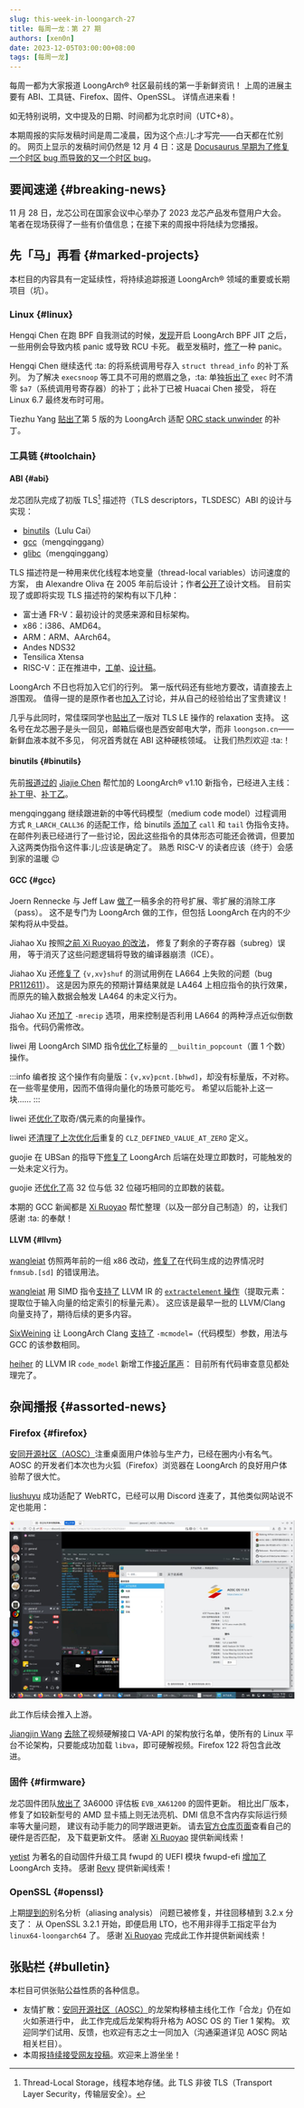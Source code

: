 ```yaml
---
slug: this-week-in-loongarch-27
title: 每周一龙：第 27 期
authors: [xen0n]
date: 2023-12-05T03:00:00+08:00
tags: [每周一龙]
---
```


每周一都为大家报道 LoongArch&reg; 社区最前线的第一手新鲜资讯！
上周的进展主要有 ABI、工具链、Firefox、固件、OpenSSL。
详情点进来看！

<!-- truncate -->

如无特别说明，文中提及的日期、时间都为北京时间（UTC+8）。

本期周报的实际发稿时间是周二凌晨，因为这个点:儿:才写完——白天都在忙别的。
网页上显示的发稿时间仍然是 12 月 4 日：这是 [Docusaurus 早期为了修复一个时区 bug 而导致的又一个时区 bug](https://github.com/facebook/docusaurus/issues/4881)。

## 要闻速递 {#breaking-news}

11 月 28 日，龙芯公司在国家会议中心举办了 2023 龙芯产品发布暨用户大会。
笔者在现场获得了一些有价值信息；在接下来的周报中将陆续为您播报。

## 先「马」再看 {#marked-projects}

本栏目的内容具有一定延续性，将持续追踪报道 LoongArch&reg; 领域的重要或长期项目（坑）。

### Linux {#linux}

Hengqi Chen 在跑 BPF 自我测试的时候，[发现](https://lore.kernel.org/loongarch/CAEyhmHT6UOryPZi7eEfw01Y_CjAqxy8NM6eKkdvdojJqB9P7eQ@mail.gmail.com/)开启
LoongArch BPF JIT 之后，一些用例会导致内核 panic 或导致 RCU 卡死。
截至发稿时，[修了](https://lore.kernel.org/loongarch/20231204141938.7230-1-hengqi.chen@gmail.com/)一种 panic。

Hengqi Chen 继续迭代 :ta: 的将系统调用号存入 `struct thread_info` 的补丁系列。
为了解决 `execsnoop` 等工具不可用的燃眉之急，:ta: 单独[拆出了](https://lore.kernel.org/loongarch/20231204053745.3153-1-hengqi.chen@gmail.com/)
`exec` 时不清零 `$a7`（系统调用号寄存器）的补丁；此补丁已被 Huacai Chen 接受，
将在 Linux 6.7 最终发布时可用。

Tiezhu Yang [贴出了](https://lore.kernel.org/loongarch/20231129130701.27744-1-yangtiezhu@loongson.cn/)第 5 版的为
LoongArch 适配 [ORC stack unwinder](https://lwn.net/Articles/728339/) 的补丁。

### 工具链 {#toolchain}

#### ABI {#abi}

龙芯团队完成了初版 TLS[^tls] 描述符（TLS descriptors，TLSDESC）ABI 的设计与实现：

[^tls]: Thread-Local Storage，线程本地存储。此 TLS 非彼 TLS（Transport Layer Security，传输层安全）。

* [binutils](https://sourceware.org/pipermail/binutils/2023-December/130916.html)（Lulu Cai）
* [gcc](https://gcc.gnu.org/pipermail/gcc-patches/2023-December/638907.html)（mengqinggang）
* [glibc](https://sourceware.org/pipermail/libc-alpha/2023-December/153052.html)（mengqinggang）

TLS 描述符是一种用来优化线程本地变量（thread-local variables）访问速度的方案，
由 Alexandre Oliva 在 2005 年前后设计；作者[公开了](https://www.fsfla.org/~lxoliva/writeups/TLS/RFC-TLSDESC-x86.txt)设计文档。
目前实现了或即将实现 TLS 描述符的架构有以下几种：

* 富士通 FR-V：最初设计的灵感来源和目标架构。
* x86：i386、AMD64。
* ARM：ARM、AArch64。
* Andes NDS32
* Tensilica Xtensa
* RISC-V：正在推进中，[工单](https://github.com/riscv-non-isa/riscv-elf-psabi-doc/issues/94)、[设计稿](https://github.com/riscv-non-isa/riscv-elf-psabi-doc/pull/373)。

LoongArch 不日也将加入它们的行列。
第一版代码还有些地方要改，请直接去上游围观。
值得一提的是原作者也[加入了](https://sourceware.org/pipermail/binutils/2023-December/130932.html)讨论，并从自己的经验给出了宝贵建议！

几乎与此同时，常佳琛同学也[贴出了](https://sourceware.org/pipermail/binutils/2023-December/130921.html)一版对
TLS LE 操作的 relaxation 支持。
这名号在龙芯圈子是头一回见，邮箱后缀也是西安邮电大学，而非 `loongson.cn`——新鲜血液本就不多见，
何况首秀就在 ABI 这种硬核领域。
让我们热烈欢迎 :ta:！

#### binutils {#binutils}

先前[报道过的](../2023-10-30-this-week-in-loongarch-22.md#binutils)
[Jiajie Chen](https://github.com/jiegec)
帮忙加的 LoongArch&reg; v1.10 新指令，已经进入主线：[补丁甲](https://sourceware.org/git/?p=binutils-gdb.git;a=commit;h=cd51849c90e8fd13779bec69f5d4c7aadf03a532)、[补丁乙](https://sourceware.org/git/?p=binutils-gdb.git;a=commit;h=9ff4752d0f6d46ca0f7d275ea07e05790ac8dd1d)。

mengqinggang 继续跟进新的中等代码模型（medium code model）过程调用方式 `R_LARCH_CALL36`
的适配工作，给 binutils [添加了](https://sourceware.org/pipermail/binutils/2023-December/130906.html)
`call` 和 `tail` 伪指令支持。
在邮件列表已经进行了一些讨论，因此这些指令的具体形态可能还会微调，但要加入这两类伪指令这件事:儿:应该是确定了。
熟悉 RISC-V 的读者应该（终于）会感到家的温暖 :wink:

#### GCC {#gcc}

Joern Rennecke 与 Jeff Law [做了](https://gcc.gnu.org/pipermail/gcc-patches/2023-November/638380.html)一稿多余的符号扩展、零扩展的消除工序（pass）。
这不是专门为 LoongArch 做的工作，但包括 LoongArch 在内的不少架构将从中受益。

Jiahao Xu 按照[之前 Xi Ruoyao 的改法](../2023-11-13-this-week-in-loongarch-24.md#gcc)，
修复了剩余的子寄存器（subreg）误用，
等于消灭了这些问题逻辑将导致的编译器崩溃（ICE）。

Jiahao Xu 还[修复了](https://gcc.gnu.org/pipermail/gcc-patches/2023-November/638556.html)
`{v,xv}shuf` 的测试用例在 LA664 上失败的问题（bug [PR112611]）。
这是因为原先的预期计算结果就是 LA464 上相应指令的执行效果，而原先的输入数据会触发 LA464 的未定义行为。

[PR112611]: https://gcc.gnu.org/bugzilla/show_bug.cgi?id=112611

Jiahao Xu 还[加了](https://gcc.gnu.org/pipermail/gcc-patches/2023-November/638369.html)
`-mrecip` 选项，用来控制是否利用 LA664 的两种浮点近似倒数指令。代码仍需修改。

liwei 用 LoongArch SIMD 指令[优化了](https://gcc.gnu.org/pipermail/gcc-patches/2023-November/638384.html)标量的
`__builtin_popcount`（置 1 个数）操作。

:::info 编者按
这个操作有向量版：`{v,xv}pcnt.[bhwd]`，却没有标量版，不对称。
在一些零星使用，因而不值得向量化的场景可能吃亏。
希望以后能补上这一块……
:::

liwei 还[优化了](https://gcc.gnu.org/pipermail/gcc-patches/2023-November/638385.html)取奇/偶元素的向量操作。

liwei 还[清理了](https://gcc.gnu.org/pipermail/gcc-patches/2023-November/638390.html)[上次优化后](../2023-11-20-this-week-in-loongarch-25.md#CLZ_DEFINED_VALUE_AT_ZERO)重复的
`CLZ_DEFINED_VALUE_AT_ZERO` 定义。

guojie 在 UBSan 的指导下[修复了](https://gcc.gnu.org/pipermail/gcc-patches/2023-November/637859.html)
LoongArch 后端在处理立即数时，可能触发的一处未定义行为。

guojie 还[优化了](https://gcc.gnu.org/pipermail/gcc-patches/2023-November/637858.html)高 32 位与低 32 位碰巧相同的立即数的装载。

本期的 GCC 新闻都是 [Xi Ruoyao][xry111] 帮忙整理（以及一部分自己制造）的，让我们感谢 :ta: 的奉献！

#### LLVM {#llvm}

[wangleiat] 仿照两年前的一组 x86 改动，[修复了](https://github.com/llvm/llvm-project/pull/73742)在代码生成的边界情况时
`fnmsub.[sd]` 的错误用法。

[wangleiat] 用 SIMD 指令[支持了](https://github.com/llvm/llvm-project/pull/73759)
LLVM IR 的 [`extractelement` 操作](https://llvm.org/docs/LangRef.html#extractelement-instruction)（提取元素：提取位于输入向量的给定索引的标量元素）。
这应该是最早一批的 LLVM/Clang 向量支持了，期待后续的更多内容。

[SixWeining] 让 LoongArch Clang [支持了](https://github.com/llvm/llvm-project/pull/72514)
`-mcmodel=`（代码模型）参数，用法与 GCC 的该参数相同。

[heiher] 的 LLVM IR `code_model` 新增工作[接近尾声](https://github.com/llvm/llvm-project/pull/72077#issuecomment-1837468951)：
目前所有代码审查意见都处理完了。

[wangleiat]: https://github.com/wangleiat
[SixWeining]: https://github.com/SixWeining
[heiher]: https://github.com/heiher

## 杂闻播报 {#assorted-news}

### Firefox {#firefox}

[安同开源社区（AOSC）][aosc]注重桌面用户体验与生产力，已经在圈内小有名气。AOSC 的开发者们本次也为火狐（Firefox）浏览器在
LoongArch 的良好用户体验帮了很大忙。

[liushuyu](https://github.com/liushuyu) 成功适配了 WebRTC，已经可以用 Discord 连麦了，其他类似网站说不定也能用：

![Firefox WebRTC on LoongArch](./firefox-webrtc.jpg)

此工作后续会推入上游。

[Jiangjin Wang](https://github.com/RedL0tus) [去除了](https://phabricator.services.mozilla.com/D194320)视频硬解接口
VA-API 的架构放行名单，使所有的 Linux 平台不论架构，只要能成功加载 `libva`，即可硬解视频。Firefox 122 将包含此改进。

### 固件 {#firmware}

龙芯固件团队[放出了](https://github.com/loongson/Firmware/pull/79)
3A6000 评估板 `EVB_XA61200` 的固件更新。
相比出厂版本，修复了如较新型号的 AMD 显卡插上则无法亮机、DMI 信息不含内存实际运行频率等大量问题，
建议有动手能力的同学跟进更新。
请去[官方仓库页面](https://github.com/loongson/Firmware/tree/main/6000Series/PC/XA61200)查看自己的硬件是否匹配，
及下载更新文件。
感谢 [Xi Ruoyao][xry111] 提供新闻线索！

[yetist](https://github.com/yetist) 为著名的自动固件升级工具 fwupd 的 UEFI 模块 fwupd-efi
[增加了](https://github.com/fwupd/fwupd-efi/pull/48) LoongArch 支持。
感谢 [Revy](https://github.com/RevySR) 提供新闻线索！

### OpenSSL {#openssl}

上期[提到的](../2023-11-27-this-week-in-loongarch-26.md#assorted-news)别名分析（aliasing analysis）
问题已被修复，并往回移植到 3.2.x 分支了：
从 OpenSSL 3.2.1 开始，即便启用 LTO，也不用非得手工指定平台为 `linux64-loongarch64` 了。
感谢 [Xi Ruoyao][xry111] 完成此工作并提供新闻线索！

[xry111]: https://github.com/xry111

## 张贴栏 {#bulletin}

本栏目可供张贴公益性质的各种信息。

* 友情扩散：[安同开源社区（AOSC）][aosc]的龙架构移植主线化工作「合龙」仍在如火如荼进行中，
  此工作完成后龙架构将升格为 AOSC OS 的 Tier 1 架构。
  欢迎同学们试用、反馈，也欢迎有志之士一同加入（沟通渠道详见 AOSC 网站相关栏目）。
* 本周报[持续接受网友投稿][call-for-submissions]。欢迎来上游坐坐！

[aosc]: https://aosc.io
[call-for-submissions]: https://github.com/loongson-community/areweloongyet/issues/16
